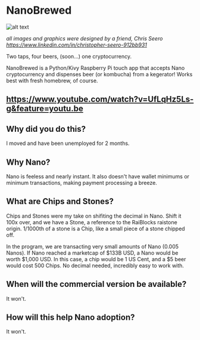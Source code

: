 # NanoBrewed
![alt text](https://github.com/nanobrewed/nano_brewed/blob/master/images/splash.png)

*all images and graphics were designed by a friend, Chris Seero https://www.linkedin.com/in/christopher-seero-912bb931*

Two taps, four beers, (soon...) one cryptocurrency.

NanoBrewed is a Python/Kivy Raspberry Pi touch app that accepts Nano cryptocurrency and dispenses beer (or kombucha) from a kegerator! Works best with fresh homebrew, of course.
## https://www.youtube.com/watch?v=UfLqHz5Ls-g&feature=youtu.be

## Why did you do this?
I moved and have been unemployed for 2 months.

## Why Nano?
Nano is feeless and nearly instant. It also doesn't have wallet minimums or minimum transactions, making payment processing a breeze.

## What are Chips and Stones?
Chips and Stones were my take on shifiting the decimal in Nano. Shift it 100x over, and we have a Stone, a reference to the RaiBlocks raistone origin. 1/1000th of a stone is a Chip, like a small piece of a stone chipped off.

In the program, we are transacting very small amounts of Nano (0.005 Nanos). If Nano reached a marketcap of $133B USD, a Nano would be worth $1,000 USD. In this case, a chip would be 1 US Cent, and a $5 beer would cost 500 Chips. No decimal needed, incredibly easy to work with.

## When will the commercial version be available?
It won't.

## How will this help Nano adoption?
It won't.
